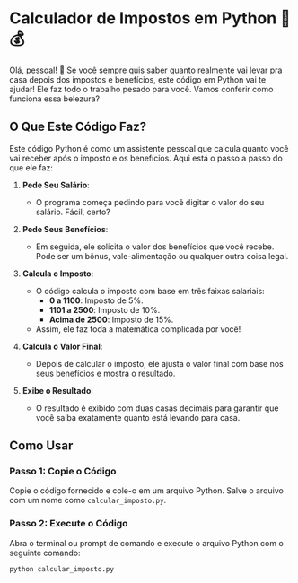 # Calculador de Impostos em Python 🧮💰

Olá, pessoal! 👋 Se você sempre quis saber quanto realmente vai levar pra casa depois dos impostos e benefícios, este código em Python vai te ajudar! Ele faz todo o trabalho pesado para você. Vamos conferir como funciona essa belezura?

## O Que Este Código Faz?

Este código Python é como um assistente pessoal que calcula quanto você vai receber após o imposto e os benefícios. Aqui está o passo a passo do que ele faz:

1. **Pede Seu Salário**:
   - O programa começa pedindo para você digitar o valor do seu salário. Fácil, certo?

2. **Pede Seus Benefícios**:
   - Em seguida, ele solicita o valor dos benefícios que você recebe. Pode ser um bônus, vale-alimentação ou qualquer outra coisa legal.

3. **Calcula o Imposto**:
   - O código calcula o imposto com base em três faixas salariais:
     - **0 a 1100**: Imposto de 5%.
     - **1101 a 2500**: Imposto de 10%.
     - **Acima de 2500**: Imposto de 15%.
   - Assim, ele faz toda a matemática complicada por você!

4. **Calcula o Valor Final**:
   - Depois de calcular o imposto, ele ajusta o valor final com base nos seus benefícios e mostra o resultado.

5. **Exibe o Resultado**:
   - O resultado é exibido com duas casas decimais para garantir que você saiba exatamente quanto está levando para casa.

## Como Usar

### Passo 1: Copie o Código

Copie o código fornecido e cole-o em um arquivo Python. Salve o arquivo com um nome como `calcular_imposto.py`.

### Passo 2: Execute o Código

Abra o terminal ou prompt de comando e execute o arquivo Python com o seguinte comando:
```bash
python calcular_imposto.py
